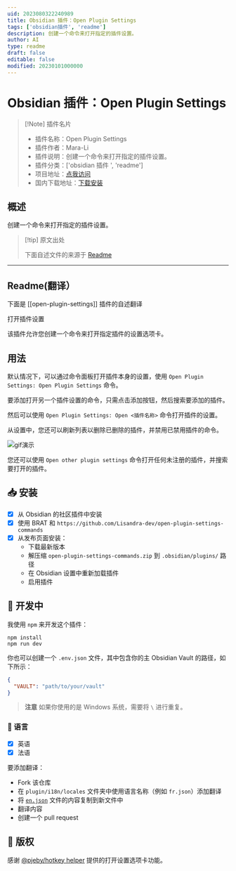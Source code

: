 ```yaml
---
uid: 2023080322240989
title: Obsidian 插件：Open Plugin Settings
tags: ['obsidian插件', 'readme']
description: 创建一个命令来打开指定的插件设置。
author: AI
type: readme
draft: false
editable: false
modified: 20230101000000
---
```


# Obsidian 插件：Open Plugin Settings

> [!Note] 插件名片
> - 插件名称：Open Plugin Settings
> - 插件作者：Mara-Li
> - 插件说明：创建一个命令来打开指定的插件设置。
> - 插件分类：['obsidian 插件 ', 'readme']
> - 项目地址：[点我访问](https://github.com/lisandra-dev/open-plugin-settings-commands)
> - 国内下载地址：[下载安装](https://pkmer.cn/products/plugin/pluginMarket/?open-plugin-settings)

## 概述

创建一个命令来打开指定的插件设置。

> [!tip] 原文出处
>
>下面自述文件的来源于 [Readme](https://ghproxy.net/https://raw.githubusercontent.com/Lisandra-dev/open-plugin-settings-commands/master/README.md)

---

## Readme(翻译）

下面是 [[open-plugin-settings]] 插件的自述翻译

打开插件设置

该插件允许您创建一个命令来打开指定插件的设置选项卡。

## 用法

默认情况下，可以通过命令面板打开插件本身的设置，使用 `Open Plugin Settings: Open Plugin Settings` 命令。

要添加打开另一个插件设置的命令，只需点击添加按钮，然后搜索要添加的插件。

然后可以使用 `Open Plugin Settings: Open <插件名称>` 命令打开插件的设置。

从设置中，您还可以刷新列表以删除已删除的插件，并禁用已禁用插件的命令。

![gif演示](https://user-images.githubusercontent.com/30244939/234854311-7da05061-2646-43c0-bd42-38fa50121d13.gif)

您还可以使用 `Open other plugin settings` 命令打开任何未注册的插件，并搜索要打开的插件。

## 📥 安装

- [x] 从 Obsidian 的社区插件中安装
- [x] 使用 BRAT 和 `https://github.com/Lisandra-dev/open-plugin-settings-commands`
- [x] 从发布页面安装：
  - 下载最新版本
  - 解压缩 `open-plugin-settings-commands.zip` 到 `.obsidian/plugins/` 路径
  - 在 Obsidian 设置中重新加载插件
  - 启用插件

## 🤖 开发中

我使用 `npm` 来开发这个插件：

```
npm install
npm run dev
```

你也可以创建一个 `.env.json` 文件，其中包含你的主 Obsidian Vault 的路径，如下所示：

```json
{
  "VAULT": "path/to/your/vault"
}
```

> **注意**
> 如果你使用的是 Windows 系统，需要将 `\` 进行重复。

### 🎼 语言

- [x] 英语
- [x] 法语

要添加翻译：

- Fork 该仓库
- 在 `plugin/i18n/locales` 文件夹中使用语言名称（例如 `fr.json`）添加翻译
- 将 [`en.json`](./src/i18n/locales/en.json) 文件的内容复制到新文件中
- 翻译内容
- 创建一个 pull request

## 📜 版权

感谢 [@pjeby/hotkey helper](https://github.com/pjeby/hotkey-helper) 提供的打开设置选项卡功能。

